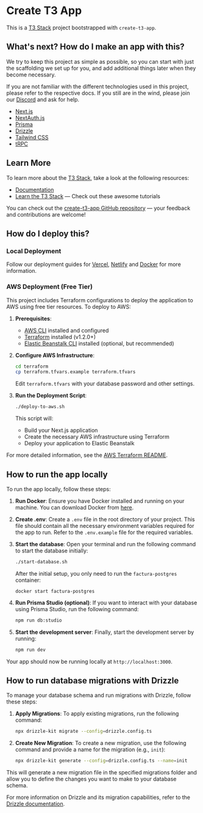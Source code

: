 # Create T3 App

This is a [T3 Stack](https://create.t3.gg/) project bootstrapped with `create-t3-app`.

## What's next? How do I make an app with this?

We try to keep this project as simple as possible, so you can start with just the scaffolding we set up for you, and add additional things later when they become necessary.

If you are not familiar with the different technologies used in this project, please refer to the respective docs. If you still are in the wind, please join our [Discord](https://t3.gg/discord) and ask for help.

- [Next.js](https://nextjs.org)
- [NextAuth.js](https://next-auth.js.org)
- [Prisma](https://prisma.io)
- [Drizzle](https://orm.drizzle.team)
- [Tailwind CSS](https://tailwindcss.com)
- [tRPC](https://trpc.io)

## Learn More

To learn more about the [T3 Stack](https://create.t3.gg/), take a look at the following resources:

- [Documentation](https://create.t3.gg/)
- [Learn the T3 Stack](https://create.t3.gg/en/faq#what-learning-resources-are-currently-available) — Check out these awesome tutorials

You can check out the [create-t3-app GitHub repository](https://github.com/t3-oss/create-t3-app) — your feedback and contributions are welcome!

## How do I deploy this?

### Local Deployment
Follow our deployment guides for [Vercel](https://create.t3.gg/en/deployment/vercel), [Netlify](https://create.t3.gg/en/deployment/netlify) and [Docker](https://create.t3.gg/en/deployment/docker) for more information.

### AWS Deployment (Free Tier)
This project includes Terraform configurations to deploy the application to AWS using free tier resources. To deploy to AWS:

1. **Prerequisites**:
   - [AWS CLI](https://aws.amazon.com/cli/) installed and configured
   - [Terraform](https://www.terraform.io/downloads.html) installed (v1.2.0+)
   - [Elastic Beanstalk CLI](https://docs.aws.amazon.com/elasticbeanstalk/latest/dg/eb-cli3-install.html) installed (optional, but recommended)

2. **Configure AWS Infrastructure**:
   ```sh
   cd terraform
   cp terraform.tfvars.example terraform.tfvars
   ```
   Edit `terraform.tfvars` with your database password and other settings.

3. **Run the Deployment Script**:
   ```sh
   ./deploy-to-aws.sh
   ```
   This script will:
   - Build your Next.js application
   - Create the necessary AWS infrastructure using Terraform
   - Deploy your application to Elastic Beanstalk

For more detailed information, see the [AWS Terraform README](./terraform/README.md).

## How to run the app locally

To run the app locally, follow these steps:

1. **Run Docker**: Ensure you have Docker installed and running on your machine. You can download Docker from [here](https://www.docker.com/products/docker-desktop).

2. **Create .env**: Create a `.env` file in the root directory of your project. This file should contain all the necessary environment variables required for the app to run. Refer to the `.env.example` file for the required variables.

3. **Start the database**: Open your terminal and run the following command to start the database initially:
   ```sh
   ./start-database.sh
   ```
   After the initial setup, you only need to run the `factura-postgres` container:
   ```
   docker start factura-postgres
   ```

4. **Run Prisma Studio (optional)**: If you want to interact with your database using Prisma Studio, run the following command:
   ```sh
   npm run db:studio
   ```

5. **Start the development server**: Finally, start the development server by running:
   ```sh
   npm run dev
   ```

Your app should now be running locally at `http://localhost:3000`.


## How to run database migrations with Drizzle

To manage your database schema and run migrations with Drizzle, follow these steps:

1. **Apply Migrations**: To apply existing migrations, run the following command:
   ```sh
   npx drizzle-kit migrate --config=drizzle.config.ts
   ```

2. **Create New Migration**: To create a new migration, use the following command and provide a name for the migration (e.g., `init`):
   ```sh
   npx drizzle-kit generate --config=drizzle.config.ts --name=init
   ```

This will generate a new migration file in the specified migrations folder and allow you to define the changes you want to make to your database schema.

For more information on Drizzle and its migration capabilities, refer to the [Drizzle documentation](https://orm.drizzle.team).
